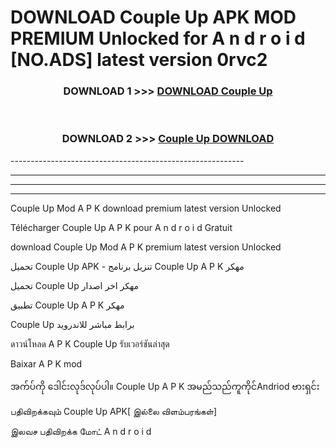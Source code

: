 # DOWNLOAD Couple Up  APK MOD PREMIUM Unlocked for A n d r o i d [NO.ADS] latest version 0rvc2 



<div align="center">

<h3>DOWNLOAD 1 >>> <a href="https://getmod2.web.app/?judul=Couple Up ">DOWNLOAD Couple Up </a></h3><br>

<h3>DOWNLOAD 2 >>> <a href="https://getmod2.web.app/?judul=Couple Up ">Couple Up  DOWNLOAD </a></h3>

</div>
----------------------------------------------------------

----------------------------------------------------------

----------------------------------------------------------

----------------------------------------------------------

Couple Up  Mod A P K download premium latest version Unlocked

Télécharger Couple Up  A P K pour A n d r o i d Gratuit

download Couple Up  Mod A P K premium latest version Unlocked

تحميل Couple Up  APK - تنزيل برنامج Couple Up  A P K مهكر

تحميل Couple Up  مهكر اخر اصدار

تطبيق Couple Up  A P K مهكر

Couple Up  برابط مباشر للاندرويد

ดาวน์โหลด A P K Couple Up  รับเวอร์ชันล่าสุด

Baixar A P K mod

အက်ပ်ကို ဒေါင်းလုဒ်လုပ်ပါ။ Couple Up  A P K အမည်သည်ကူကိုင်Andriod ဗားရှင်း

பதிவிறக்கவும் Couple Up  APK[ இல்லை விளம்பரங்கள்] 
 
இலவச பதிவிறக்க மோட் A n d r o i d



